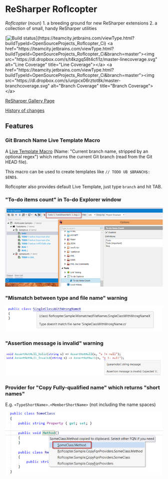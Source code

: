 # ReSharper Roflcopter

_Roflcopter_ (noun) 1. a breeding ground for new ReSharper extensions 2. a collection of small, handy ReSharper utilities

[![Build status](https://teamcity.jetbrains.com/app/rest/builds/buildType:(id:OpenSourceProjects_Roflcopter_Ci),branch:master,running:any/statusIcon.svg)](https://teamcity.jetbrains.com/viewType.html?buildTypeId=OpenSourceProjects_Roflcopter_Ci)
<a href="https://teamcity.jetbrains.com/viewType.html?buildTypeId=OpenSourceProjects_Roflcopter_Ci&branch=master"><img src="https://dl.dropbox.com/s/t4kzgq58t4cfi1z/master-linecoverage.svg" alt="Line Coverage" title="Line Coverage"></a>
<a href="https://teamcity.jetbrains.com/viewType.html?buildTypeId=OpenSourceProjects_Roflcopter_Ci&branch=master"><img src="https://dl.dropbox.com/s/unjpcx06rztot8k/master-branchcoverage.svg" alt="Branch Coverage" title="Branch Coverage"></a>

[ReSharper Gallery Page](https://resharper-plugins.jetbrains.com/packages/ReSharper.Roflcopter/)

[History of changes](History.md)

## Features

### Git Branch Name Live Template Macro

A [Live Template Macro](https://www.jetbrains.com/help/resharper/Templates__Template_Basics__Template_Macros.html) (Name: "Current branch name, stripped by an optional regex") which returns the current Git branch (read from the Git HEAD file).

This macro can be used to create templates like `// TODO UB $BRANCH$: $END$`.

Roflcopter also provides default Live Template, just type `branch` and hit TAB.

### "To-do items count" in To-do Explorer window

<img src="/Doc/TodoItemsCount.png" alt="TodoItemsCount" />

### "Mismatch between type and file name" warning

<img src="/Doc/MismatchedFileName.png" alt="MismatchedFileName" width="580" />

### "Assertion message is invalid" warning

<img src="/Doc/InvalidAssertionMessage.png" alt="InvalidAssertionMessage" width="673"  />

### Provider for "Copy Fully-qualified name" which returns "short names"

E.g. `<TypeShortName>.<MemberShortName>` (not including the name spaces)

<img src="/Doc/CopyShortNames.png" alt="CopyShortNames" width="552" />
